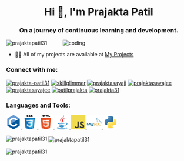 

<h1 align="center">Hi 👋, I'm Prajakta Patil</h1>
<h3 align="center">On a journey of continuous learning and development.</h3>



<img align="right" alt="coding" width="350" src="https://cdn.dribbble.com/users/1857592/screenshots/3848396/character-typing.gif">

<p align="left"> <img src="https://komarev.com/ghpvc/?username=prajaktapatil31&label=Profile%20views&color=0e75b6&style=flat" alt="prajaktapatil31" /> </p>

- 👨‍💻 All of my projects are available at [My Projects](https://github.com/Prajaktapatil31)

<h3 align="left">Connect with me:</h3>
<p align="left">
<a href="https://linkedin.com/in/prajakta-patil31" target="blank"><img align="center" src="https://raw.githubusercontent.com/rahuldkjain/github-profile-readme-generator/master/src/images/icons/Social/linked-in-alt.svg" alt="prajakta-patil31" height="30" width="40" /></a>
<a href="https://www.youtube.com/@SkillGlimmer"  target="blank"><img align="center" src="https://raw.githubusercontent.com/rahuldkjain/github-profile-readme-generator/master/src/images/icons/Social/youtube.svg" alt="skillglimmer" height="30" width="40" /></a>
<a href="https://www.codechef.com/users/prajaktasayaji" target="blank"><img align="center" src="https://cdn.jsdelivr.net/npm/simple-icons@3.1.0/icons/codechef.svg" alt="prajaktasayaji" height="30" width="40" /></a>
<a href="https://www.hackerrank.com/prajaktasayajee" target="blank"><img align="center" src="https://raw.githubusercontent.com/rahuldkjain/github-profile-readme-generator/master/src/images/icons/Social/hackerrank.svg" alt="prajaktasayajee" height="30" width="40" /></a>
<a href="https://codeforces.com/profile/prajaktasayajee" target="blank"><img align="center" src="https://raw.githubusercontent.com/rahuldkjain/github-profile-readme-generator/master/src/images/icons/Social/codeforces.svg" alt="prajaktasayajee" height="30" width="40" /></a>
<a href="https://www.leetcode.com/patilprajakta" target="blank"><img align="center" src="https://raw.githubusercontent.com/rahuldkjain/github-profile-readme-generator/master/src/images/icons/Social/leet-code.svg" alt="patilprajakta" height="30" width="40" /></a>
<a href="https://auth.geeksforgeeks.org/user/prajakta31" target="blank"><img align="center" src="https://raw.githubusercontent.com/rahuldkjain/github-profile-readme-generator/master/src/images/icons/Social/geeks-for-geeks.svg" alt="prajakta31" height="30" width="40" /></a>
</p>

<h3 align="left">Languages and Tools:</h3>
<p align="left"> <a href="https://www.cprogramming.com/" target="_blank" rel="noreferrer"> <img src="https://raw.githubusercontent.com/devicons/devicon/master/icons/c/c-original.svg" alt="c" width="40" height="40"/> </a> <a href="https://www.w3schools.com/css/" target="_blank" rel="noreferrer"> <img src="https://raw.githubusercontent.com/devicons/devicon/master/icons/css3/css3-original-wordmark.svg" alt="css3" width="40" height="40"/> </a> <a href="https://www.w3.org/html/" target="_blank" rel="noreferrer"> <img src="https://raw.githubusercontent.com/devicons/devicon/master/icons/html5/html5-original-wordmark.svg" alt="html5" width="40" height="40"/> </a> <a href="https://www.java.com" target="_blank" rel="noreferrer"> <img src="https://raw.githubusercontent.com/devicons/devicon/master/icons/java/java-original.svg" alt="java" width="40" height="40"/> </a> <a href="https://developer.mozilla.org/en-US/docs/Web/JavaScript" target="_blank" rel="noreferrer"> <img src="https://raw.githubusercontent.com/devicons/devicon/master/icons/javascript/javascript-original.svg" alt="javascript" width="40" height="40"/> </a> <a href="https://www.mysql.com/" target="_blank" rel="noreferrer"> <img src="https://raw.githubusercontent.com/devicons/devicon/master/icons/mysql/mysql-original-wordmark.svg" alt="mysql" width="40" height="40"/> </a> <a href="https://www.python.org" target="_blank" rel="noreferrer"> <img src="https://raw.githubusercontent.com/devicons/devicon/master/icons/python/python-original.svg" alt="python" width="40" height="40"/> </a> </p>

<p><img align="left" src="https://github-readme-stats.vercel.app/api/top-langs?username=prajaktapatil31&show_icons=true&locale=en&layout=compact" alt="prajaktapatil31" /></p>

<p>&nbsp;<img align="center" src="https://github-readme-stats.vercel.app/api?username=prajaktapatil31&show_icons=true&locale=en" alt="prajaktapatil31" /></p>

<p><img align="center" src="https://github-readme-streak-stats.herokuapp.com/?user=prajaktapatil31&" alt="prajaktapatil31" /></p>
